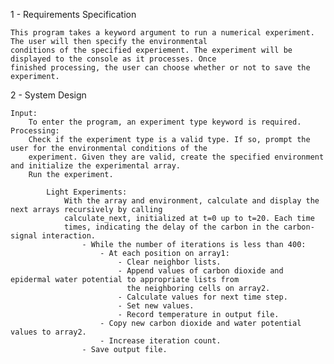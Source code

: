 1 - Requirements Specification
 
    This program takes a keyword argument to run a numerical experiment. The user will then specify the environmental 
    conditions of the specified experiement. The experiment will be displayed to the console as it processes. Once 
    finished processing, the user can choose whether or not to save the experiment.

2 - System Design   
        
    Input: 
        To enter the program, an experiment type keyword is required.
    Processing:
        Check if the experiment type is a valid type. If so, prompt the user for the environmental conditions of the
        experiment. Given they are valid, create the specified environment and initialize the experimental array.
        Run the experiment.
        
            Light Experiments: 
                With the array and environment, calculate and display the next arrays recursively by calling 
                calculate_next, initialized at t=0 up to t=20. Each time  
                times, indicating the delay of the carbon in the carbon-signal interaction.  
                    - While the number of iterations is less than 400:
                        - At each position on array1:
                            - Clear neighbor lists.
                            - Append values of carbon dioxide and epidermal water potential to appropriate lists from
                              the neighboring cells on array2.
                            - Calculate values for next time step.
                            - Set new values.
                            - Record temperature in output file.
                        - Copy new carbon dioxide and water potential values to array2.
                        - Increase iteration count.
                    - Save output file.
                    
                